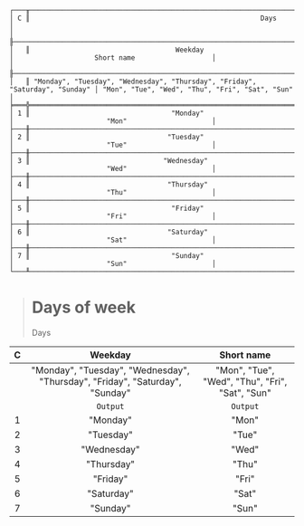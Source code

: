 ```text
┌───╥────────────────────────────────────────────────────────────────────────────────────────────────────────────────────────────────┐
│ C ║                                                         Days                                                                   │
│   ╟──────────────────────────────────────────────────────────────────────────────┬─────────────────────────────────────────────────┤
│   ║                                    Weekday                                   │                    Short name                   │
│   ╟──────────────────────────────────────────────────────────────────────────────┼─────────────────────────────────────────────────┤
│   ║ "Monday", "Tuesday", "Wednesday", "Thursday", "Friday", "Saturday", "Sunday" │ "Mon", "Tue", "Wed", "Thu", "Fri", "Sat", "Sun" │
╞═══╬══════════════════════════════════════════════════════════════════════════════╪═════════════════════════════════════════════════╡
│ 1 ║                                   "Monday"                                   │                       "Mon"                     │
├───╫──────────────────────────────────────────────────────────────────────────────┼─────────────────────────────────────────────────┤
│ 2 ║                                  "Tuesday"                                   │                       "Tue"                     │
├───╫──────────────────────────────────────────────────────────────────────────────┼─────────────────────────────────────────────────┤
│ 3 ║                                 "Wednesday"                                  │                       "Wed"                     │
├───╫──────────────────────────────────────────────────────────────────────────────┼─────────────────────────────────────────────────┤
│ 4 ║                                  "Thursday"                                  │                       "Thu"                     │
├───╫──────────────────────────────────────────────────────────────────────────────┼─────────────────────────────────────────────────┤
│ 5 ║                                   "Friday"                                   │                       "Fri"                     │
├───╫──────────────────────────────────────────────────────────────────────────────┼─────────────────────────────────────────────────┤
│ 6 ║                                  "Saturday"                                  │                       "Sat"                     │
├───╫──────────────────────────────────────────────────────────────────────────────┼─────────────────────────────────────────────────┤
│ 7 ║                                   "Sunday"                                   │                       "Sun"                     │
└───╨──────────────────────────────────────────────────────────────────────────────┴─────────────────────────────────────────────────┘
```

> # Days of week
> Days

| C |                                   Weekday                                    |                   Short name                    |
|:-:|:----------------------------------------------------------------------------:|:-----------------------------------------------:|
|   | "Monday", "Tuesday", "Wednesday", "Thursday", "Friday", "Saturday", "Sunday" | "Mon", "Tue", "Wed", "Thu", "Fri", "Sat", "Sun" |
|   |                                   `Output`                                   |                    `Output`                     |
| 1 |                                   "Monday"                                   |                      "Mon"                      |
| 2 |                                  "Tuesday"                                   |                      "Tue"                      |
| 3 |                                 "Wednesday"                                  |                      "Wed"                      |
| 4 |                                  "Thursday"                                  |                      "Thu"                      |
| 5 |                                   "Friday"                                   |                      "Fri"                      |
| 6 |                                  "Saturday"                                  |                      "Sat"                      |
| 7 |                                   "Sunday"                                   |                      "Sun"                      |

